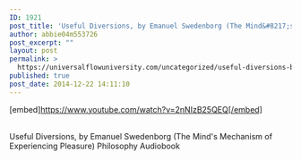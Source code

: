 ```yaml
---
ID: 1921
post_title: 'Useful Diversions, by Emanuel Swedenborg (The Mind&#8217;s Mechanism of Experiencing Pleasure)'
author: abbie04m553726
post_excerpt: ""
layout: post
permalink: >
  https://universalflowuniversity.com/uncategorized/useful-diversions-by-emanuel-swedenborg-the-minds-mechanism-of-experiencing-pleasure/
published: true
post_date: 2014-12-22 14:11:10
---
```

[embed]https://www.youtube.com/watch?v=2nNIzB25QEQ[/embed]</br></br>
<p>Useful Diversions, by Emanuel Swedenborg (The Mind's Mechanism of Experiencing Pleasure) Philosophy Audiobook</p>